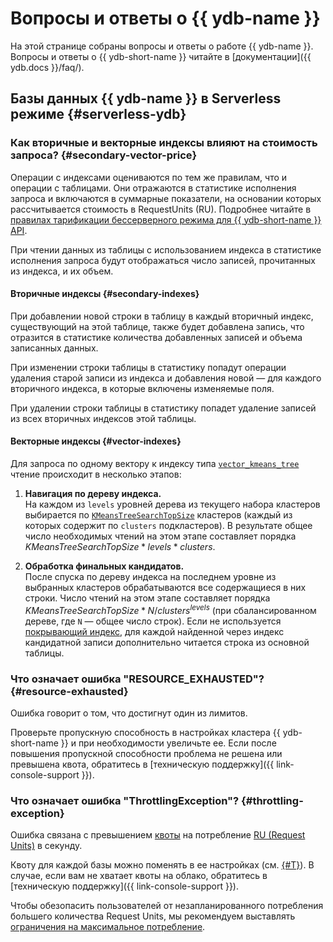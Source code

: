 # Вопросы и ответы о {{ ydb-name }}

На этой странице собраны вопросы и ответы о работе {{ ydb-name }}. Вопросы и ответы о {{ ydb-short-name }} читайте в [документации]({{ ydb.docs }}/faq/).

## Базы данных {{ ydb-name }} в Serverless режиме {#serverless-ydb}

### Как вторичные и векторные индексы влияют на стоимость запроса? {#secondary-vector-price}

Операции с индексами оцениваются по тем же правилам, что и операции с таблицами. Они отражаются в статистике исполнения запроса и включаются в суммарные показатели, на основании которых рассчитывается стоимость в RequestUnits (RU). Подробнее читайте в [правилах тарификации бессерверного режима для {{ ydb-short-name }} API](pricing/ru-yql.md).

При чтении данных из таблицы с использованием индекса в статистике исполнения запроса будут отображаться число записей, прочитанных из индекса, и их объем.

#### Вторичные индексы {#secondary-indexes}

При добавлении новой строки в таблицу в каждый вторичный индекс, существующий на этой таблице, также будет добавлена запись, что отразится в статистике количества добавленных записей и объема записанных данных.

При изменении строки таблицы в статистику попадут операции удаления старой записи из индекса и добавления новой — для каждого вторичного индекса, в которые включены изменяемые поля.

При удалении строки таблицы в статистику попадет удаление записей из всех вторичных индексов этой таблицы.

#### Векторные индексы {#vector-indexes}

Для запроса по одному вектору к индексу типа [`vector_kmeans_tree`](https://ydb.tech/docs/ru/dev/vector-indexes?version=main#kmeans-tree-type) чтение происходит в несколько этапов:

1. **Навигация по дереву индекса.**  
   На каждом из `levels` уровней дерева из текущего набора кластеров выбирается по [`KMeansTreeSearchTopSize`](https://ydb.tech/docs/ru/yql/reference/syntax/select/vector_index?version=main#kmeanstreesearchtopsize) кластеров (каждый из которых содержит по `clusters` подкластеров).
   В результате общее число необходимых чтений на этом этапе составляет порядка ${KMeansTreeSearchTopSize} * {levels} * {clusters}$.

1. **Обработка финальных кандидатов.**  
   После спуска по дереву индекса на последнем уровне из выбранных кластеров обрабатываются все содержащиеся в них строки.
   Число чтений на этом этапе составляет порядка ${KMeansTreeSearchTopSize} * N / {clusters}^{levels}$ (при сбалансированном дереве, где `N` — общее число строк).
   Если не используется [покрывающий индекс](https://ydb.tech/docs/ru/concepts/secondary_indexes#covering), для каждой найденной через индекс кандидатной записи дополнительно читается строка из основной таблицы.

### Что означает ошибка "RESOURCE_EXHAUSTED"? {#resource-exhausted}

Ошибка говорит о том, что достигнут один из лимитов.

Проверьте пропускную способность в настройках кластера {{ ydb-short-name }} и при необходимости увеличьте ее. Если после повышения пропускной способности проблема не решена или превышена квота, обратитесь в [техническую поддержку]({{ link-console-support }}).

### Что означает ошибка "ThrottlingException"? {#throttling-exception}

Ошибка связана с превышением [квоты](concepts/limits.md#ydb-quotas) на потребление [RU (Request Units)](concepts/serverless-and-dedicated.md#capacity) в секунду.

Квоту для каждой базы можно поменять в ее настройках (см. [{#T}](operations/manage-databases.md#update-db-serverless)). В случае, если вам не хватает квоты на облако, обратитесь в [техническую поддержку]({{ link-console-support }}).

Чтобы обезопасить пользователей от незапланированного потребления большего количества Request Units, мы рекомендуем выставлять [ограничения на максимальное потребление](concepts/serverless-and-dedicated.md#capacity).

